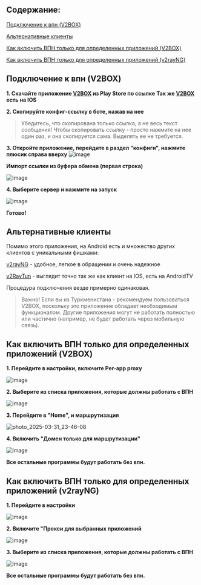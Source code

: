 ## Содержание:
[Подключение к впн (V2BOX)](https://gist.github.com/SylvesterFox/36a162db620a2e789ac65050162cc594/edit#%D0%BF%D0%BE%D0%B4%D0%BA%D0%BB%D1%8E%D1%87%D0%B5%D0%BD%D0%B8%D0%B5-%D0%BA-%D0%B2%D0%BF%D0%BD-v2box)

[Альтернативные клиенты](https://gist.github.com/SylvesterFox/36a162db620a2e789ac65050162cc594/edit#%D0%B0%D0%BB%D1%8C%D1%82%D0%B5%D1%80%D0%BD%D0%B0%D1%82%D0%B8%D0%B2%D0%BD%D1%8B%D0%B5-%D0%BA%D0%BB%D0%B8%D0%B5%D0%BD%D1%82%D1%8B)

[Как включить ВПН только для определенных приложений (V2BOX)](https://gist.github.com/SylvesterFox/36a162db620a2e789ac65050162cc594/edit#%D0%BA%D0%B0%D0%BA-%D0%B2%D0%BA%D0%BB%D1%8E%D1%87%D0%B8%D1%82%D1%8C-%D0%B2%D0%BF%D0%BD-%D1%82%D0%BE%D0%BB%D1%8C%D0%BA%D0%BE-%D0%B4%D0%BB%D1%8F-%D0%BE%D0%BF%D1%80%D0%B5%D0%B4%D0%B5%D0%BB%D0%B5%D0%BD%D0%BD%D1%8B%D1%85-%D0%BF%D1%80%D0%B8%D0%BB%D0%BE%D0%B6%D0%B5%D0%BD%D0%B8%D0%B9-v2box)

[Как включить ВПН только для определенных приложений (v2rayNG)](https://gist.github.com/SylvesterFox/36a162db620a2e789ac65050162cc594/edit#%D0%BA%D0%B0%D0%BA-%D0%B2%D0%BA%D0%BB%D1%8E%D1%87%D0%B8%D1%82%D1%8C-%D0%B2%D0%BF%D0%BD-%D1%82%D0%BE%D0%BB%D1%8C%D0%BA%D0%BE-%D0%B4%D0%BB%D1%8F-%D0%BE%D0%BF%D1%80%D0%B5%D0%B4%D0%B5%D0%BB%D0%B5%D0%BD%D0%BD%D1%8B%D1%85-%D0%BF%D1%80%D0%B8%D0%BB%D0%BE%D0%B6%D0%B5%D0%BD%D0%B8%D0%B9-v2rayng)

## Подключение к впн (V2BOX)
**1. Скачайте приложение [V2BOX](https://play.google.com/store/apps/details?id=dev.hexasoftware.v2box) из Play Store по ссылке**
**Так же [V2BOX](https://apps.apple.com/ru/app/v2box-v2ray-client/id6446814690) есть на IOS**

**2. Скопируйте конфиг-ссылку в боте, нажав на нее**

> Убедитесь, что скопирована только ссылка, а не весь текст сообщения! Чтобы скопировать ссылку - просто нажмите на нее один раз, и она скопируется сама. Выделять ее не требуется.

**3. Откройте приложение, перейдите в раздел "конфиги", нажмите плюсик справа вверху**
![image](https://gist.github.com/user-attachments/assets/6ad570d9-ebd7-4241-b285-4713ca77cab8)

**Импорт ссылки из буфера обмена (первая строка)**

![image](https://gist.github.com/user-attachments/assets/4cc1da89-c821-4f3e-b479-972df8ad0f7f)

**4. Выберите сервер и нажмите на запуск**

![image](https://gist.github.com/user-attachments/assets/ab83e458-1e38-4fa9-8c2d-82c68a4049f3)

**Готово!**

## Альтернативные клиенты

Помимо этого приложения, на Android есть и множество других клиентов с уникальными фишками:

[v2rayNG](https://play.google.com/store/apps/details?id=com.v2ray.ang) - удобное, легкое в обращении и очень надежное

[v2RayTun](https://play.google.com/store/apps/details?id=com.v2raytun.android) - выглядит точно так же как клиент на IOS, есть на AndroidTV

Процедура подключения везде примерно одинаковая.

> Важно!
> Если вы из Туркменистана - рекомендуем пользоваться V2BOX, поскольку это приложение обладает необходимым функционалом. Другие приложения могут не работать полностью или частично (например, не будет работать через мобильную связь).

## Как включить ВПН только для определенных приложений (V2BOX)
**1. Перейдите в настройки, включите Per-app proxy**

![image](https://gist.github.com/user-attachments/assets/4b2a39b9-f044-409e-9183-09d3ba18dcc0)

**2. Выберите из списка приложения, которые должны работать с ВПН**

![image](https://gist.github.com/user-attachments/assets/b985a0c7-8df0-4c0c-8548-da15421067ee)

**3. Перейдите в "Home", и маршрутизация**

![photo_2025-03-31_23-46-08](https://gist.github.com/user-attachments/assets/2365be84-b0d0-4d02-af50-d694ce594c3f)

**4. Включить "Домен только для маршрутизации"**

![image](https://gist.github.com/user-attachments/assets/ed6a0a50-ab16-432c-bd3e-d5cd09767ca9)

**Все остальные программы будут работать без впн.**

## Как включить ВПН только для определенных приложений (v2rayNG)

**1. Перейдите в настройки**

![image](https://gist.github.com/user-attachments/assets/5a09cbba-efb6-4844-9e38-0a002e9e5a56)

**2. Включите "Прокси для выбранных приложений**

![image](https://gist.github.com/user-attachments/assets/9689e2b1-26aa-408d-a08d-5bc1f2e11f9a)

**3. Выберите из списка приложения, которые должны работать с ВПН**

![image](https://gist.github.com/user-attachments/assets/f24e292c-c4a7-414f-a4b4-f5a03baa77f5)

**Все остальные программы будут работать без впн.**

